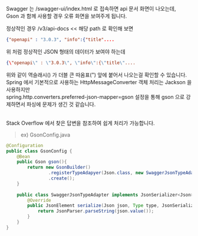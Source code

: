 Swagger 는 /swagger-ui/index.html 로 접속하면 api 문서 화면이 나오는데, <br>
Gson 과 함께 사용할 경우 오류 화면을 보여주게 됩니다. <br>

정상적인 경우 /v3/api-docs << 해당 path 로 확인해 보면 <br>

~~~json
{"openapi" : "3.0.3", "info":{"title"....
~~~

위 처럼 정상적인 JSON 형태의 데이터가 보여야 하는데 <br>

~~~json
{\"openapi\" : \"3.0.3\", \"info\":{\"title\"....
~~~

위와 같이 역슬래시(\) 가 더블 큰 따옴표(") 앞에 붙어서 나오는걸 확인할 수 있습니다. <br>
Spring 에서 기본적으로 사용하는 HttpMessageConverter 객체 처리는 Jackson 을 사용하지만 <br>
spring.http.converters.preferred-json-mapper=gson 설정을 통해 gson 으로 강제하면서 파싱에 문제가 생긴 것 같습니다.<br><br>

Stack Overflow 에서 찾은 답변을 참조하여 쉽게 처리가 가능합니다. <br>

> ex) GsonConfig.java
 
~~~java
@Configuration
public class GsonConfig {
    @Bean
    public Gson gson(){
        return new GsonBuilder()
                .registerTypeAdapyer(Json.class, new SwaggerJsonTypeAdapter())
                .create();
    }
    
    public class SwaggerJsonTypeAdapter implements JsonSerializer<Json> {
        @Override
        public JsonElement serialize(Json json, Type type, JsonSerializationContext context) {
            return JsonParser.parseString(json.value());
        }
    }
}
~~~